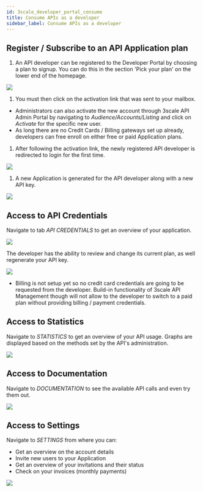```yaml
---
id: 3scale_developer_portal_consume
title: Consume APIs as a developer
sidebar_label: Consume APIs as a developer
---
```


## Register / Subscribe to an API Application plan

1. An API developer can be registered to the Developer Portal by choosing a plan to signup. You can do this in the section &#39;Pick your plan&#39; on the lower end of the homepage.

<img class="img-fluid" src="/docs/assets/3scale/consume01.png"/>

1. You must then click on the activation link that was sent to your mailbox.

- Administrators can also activate the new account through 3scale API Admin Portal by navigating to _Audience/Accounts/Listing_ and click on _Activate_ for the specific new user.
- As long there are no Credit Cards / Billing gateways set up already, developers can free enroll on either free or paid Application plans.

1. After following the activation link, the newly registered API developer is redirected to login for the first time.

<img class="img-fluid" src="/docs/assets/3scale/consume02.png"/>

1. A new Application is generated for the API developer along with a new API key.

<img class="img-fluid" src="/docs/assets/3scale/consume03.png"/>

## Access to API Credentials

Navigate to tab _API CREDENTIALS_ to get an overview of your application.

<img class="img-fluid" src="/docs/assets/3scale/consume04.png"/>

The developer has the ability to review and change its current plan, as well regenerate your API key.

<img class="img-fluid" src="/docs/assets/3scale/consume05.png"/>

- Billing is not setup yet so no credit card credentials are going to be requested from the developer. Build-in functionality of 3scale API Management though will not allow to the developer to switch to a paid plan without providing billing / payment credentials.

## Access to Statistics

Navigate to _STATISTICS_ to get an overview of your API usage. Graphs are displayed based on the methods set by the API&#39;s administration.

<img class="img-fluid" src="/docs/assets/3scale/consume06.png"/>

## Access to Documentation

Navigate to _DOCUMENTATION_ to see the available API calls and even try them out.

<img class="img-fluid" src="/docs/assets/3scale/consume07.png"/>

## Access to Settings

Navigate to _SETTINGS_ from where you can:

- Get an overview on the account details
- Invite new users to your Application
- Get an overview of your invitations and their status
- Check on your invoices (monthly payments)

<img class="img-fluid" src="/docs/assets/3scale/consume08.png"/>